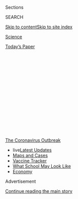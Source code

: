 <div id="app">

<div>

<div>

<div>

<div class="NYTAppHideMasthead css-1q2w90k e1suatyy0">

<div class="section css-ui9rw0 e1suatyy2">

<div class="css-eph4ug er09x8g0">

<div class="css-6n7j50">

</div>

<span class="css-1dv1kvn">Sections</span>

<div class="css-10488qs">

<span class="css-1dv1kvn">SEARCH</span>

</div>

[Skip to content](#site-content)[Skip to site
index](#site-index)

</div>

<div id="masthead-section-label" class="css-1wr3we4 eaxe0e00">

[Science](https://www.nytimes.com/section/science)

</div>

<div class="css-10698na e1huz5gh0">

</div>

</div>

<div id="masthead-bar-one" class="section hasLinks css-15hmgas e1csuq9d3">

<div class="css-uqyvli e1csuq9d0">

</div>

<div class="css-1uqjmks e1csuq9d1">

</div>

<div class="css-9e9ivx">

[](https://myaccount.nytimes.com/auth/login?response_type=cookie&client_id=vi)

</div>

<div class="css-1bvtpon e1csuq9d2">

[Today’s
Paper](https://www.nytimes.com/section/todayspaper)

</div>

</div>

</div>

</div>

<div data-aria-hidden="false">

<div id="site-content" data-role="main">

<div>

<div class="css-1aor85t" style="opacity:0.000000001;z-index:-1;visibility:hidden">

<div class="css-1hqnpie">

<div class="css-epjblv">

<span class="css-17xtcya">[Science](/section/science)</span><span class="css-x15j1o">|</span><span class="css-fwqvlz">Mutation
Allows Coronavirus to Infect More Cells, Study Finds. Scientists Urge
Caution.</span>

</div>

<div class="css-k008qs">

<div class="css-1iwv8en">

<span class="css-18z7m18"></span>

<div>

</div>

</div>

<span class="css-1n6z4y">https://nyti.ms/2AvJ6Wb</span>

<div class="css-1705lsu">

<div class="css-4xjgmj">

<div class="css-4skfbu" data-role="toolbar" data-aria-label="Social Media Share buttons, Save button, and Comments Panel with current comment count" data-testid="share-tools">

  - 
  - 
  - 
  - 
    
    <div class="css-6n7j50">
    
    </div>

  - 
  - 

</div>

</div>

</div>

</div>

</div>

</div>

<div id="NYT_TOP_BANNER_REGION" class="css-13pd83m">

<div>

<div id="styln-prism-menu-1592847958612" class="section interactive-content interactive-size-medium css-1edisqu">

<div class="css-17ih8de interactive-body">

<div id="scroll-container" class="css-1gj85ro">

[<span class="styln-title-wrap"><span class="css-1pje3qr">The
Coronavirus</span><span class="css-1pje3qr">
Outbreak</span></span>](https://www.nytimes.com/news-event/coronavirus?action=click&pgtype=Article&state=default&region=TOP_BANNER&context=storylines_menu)

  - <span class="css-kqxiym" data-emphasize="true">live</span>[Latest
    Updates](https://www.nytimes.com/2020/08/01/world/coronavirus-covid-19.html?action=click&pgtype=Article&state=default&region=TOP_BANNER&context=storylines_menu)
  - [Maps and
    Cases](https://www.nytimes.com/interactive/2020/us/coronavirus-us-cases.html?action=click&pgtype=Article&state=default&region=TOP_BANNER&context=storylines_menu)
  - [Vaccine
    Tracker](https://www.nytimes.com/interactive/2020/science/coronavirus-vaccine-tracker.html?action=click&pgtype=Article&state=default&region=TOP_BANNER&context=storylines_menu)
  - [What School May Look
    Like](https://www.nytimes.com/interactive/2020/07/29/us/schools-reopening-coronavirus.html?action=click&pgtype=Article&state=default&region=TOP_BANNER&context=storylines_menu)
  - [Economy](https://www.nytimes.com/live/2020/07/31/business/stock-market-today-coronavirus?action=click&pgtype=Article&state=default&region=TOP_BANNER&context=storylines_menu)

</div>

</div>

</div>

</div>

</div>

<div id="top-wrapper" class="css-1sy8kpn">

<div id="top-slug" class="css-l9onyx">

Advertisement

</div>

[Continue reading the main
story](#after-top)

<div class="ad top-wrapper" style="text-align:center;height:100%;display:block;min-height:250px">

<div id="top" class="place-ad" data-position="top" data-size-key="top">

</div>

</div>

<div id="after-top">

</div>

</div>

<div>

<div id="sponsor-wrapper" class="css-1hyfx7x">

<div id="sponsor-slug" class="css-19vbshk">

Supported by

</div>

[Continue reading the main
story](#after-sponsor)

<div id="sponsor" class="ad sponsor-wrapper" style="text-align:center;height:100%;display:block">

</div>

<div id="after-sponsor">

</div>

</div>

<div class="css-186x18t">

</div>

<div class="css-1vkm6nb ehdk2mb0">

# Mutation Allows Coronavirus to Infect More Cells, Study Finds. Scientists Urge Caution.

</div>

Geneticists said more evidence is needed to determine if a common
genetic variation of the virus spreads more easily between people.

<div class="css-79elbk" data-testid="photoviewer-wrapper">

<div class="css-z3e15g" data-testid="photoviewer-wrapper-hidden">

</div>

<div class="css-1a48zt4 ehw59r15" data-testid="photoviewer-children">

![<span class="css-16f3y1r e13ogyst0" data-aria-hidden="true">A
transmission electron micrograph of the coronavirus, red, developing in
a
cell.</span><span class="css-cnj6d5 e1z0qqy90" itemprop="copyrightHolder"><span class="css-1ly73wi e1tej78p0">Credit...</span><span><span>Eye
of Science/Science
Source</span></span></span>](https://static01.nyt.com/images/2020/06/12/science/12VIRUS-MUTATION1/12VIRUS-MUTATION1-articleLarge.jpg?quality=75&auto=webp&disable=upscale)

</div>

</div>

<div class="css-18e8msd">

<div class="css-vp77d3 epjyd6m0">

<div class="css-1baulvz">

By [<span class="css-1baulvz" itemprop="name">Benedict
Carey</span>](https://www.nytimes.com/by/benedict-carey) and
[<span class="css-1baulvz last-byline" itemprop="name">James
Glanz</span>](https://www.nytimes.com/by/james-glanz)

</div>

</div>

  - 
    
    <div class="css-ld3wwf e16638kd2">
    
    June 12,
    2020
    
    </div>

  - 
    
    <div class="css-4xjgmj">
    
    <div class="css-d8bdto" data-role="toolbar" data-aria-label="Social Media Share buttons, Save button, and Comments Panel with current comment count" data-testid="share-tools">
    
      - 
      - 
      - 
      - 
        
        <div class="css-6n7j50">
        
        </div>
    
      - 
      - 
    
    </div>
    
    </div>

</div>

</div>

<div class="section meteredContent css-1r7ky0e" name="articleBody" itemprop="articleBody">

<div class="css-1fanzo5 StoryBodyCompanionColumn">

<div class="css-53u6y8">

For months, scientists have debated why one genetic variation of the
coronavirus became dominant in many parts of the world.

Many scientists argue that the variation spread widely by chance,
multiplying outward from explosive outbreaks in Europe. Others have
proposed the possibility that a
[mutation](https://www.nytimes.com/2020/07/02/health/coronavirus-korber-mutation.html)
gave it some kind of biological edge and have been urgently
investigating the effect of that mutation.

Now, scientists have shown — at least in the tightly controlled
environment of a laboratory cell culture — that viruses carrying that
particular mutation infect more cells and are more resilient than those
without it.

Geneticists cautioned against drawing conclusions about whether the
variant, which has been circulating widely since February, spreads more
easily in humans. There is no evidence that it is more deadly or
harmful, and differences seen in a cell culture do not necessarily mean
it is more contagious, they said.

</div>

</div>

<div class="css-1fanzo5 StoryBodyCompanionColumn">

<div class="css-53u6y8">

But [the new
study](https://www.scripps.edu/news-and-events/press-room/2020/20200612-choe-farzan-coronavirus-spike-mutation.html),
which has not yet been peer reviewed, does show that this mutation
appears to change the biological function of the virus, experts said.
The insight could be a crucial first step in understanding how the
mutation behaves at a biomolecular level.

Researchers at Scripps Research, Florida, found that the mutation, known
as D614G, stabilized the virus’s spike proteins, which protrude from the
viral surface and give the coronavirus its name. The number of
functional and intact spikes on each viral particle was about five times
higher because of this mutation, they found.

These spike proteins must attach to a cell for a virus to infect it. As
a result, the viruses with D614G were far more likely to infect a cell
than viruses without that mutation, according to the scientists who led
the study, Hyeryun Choe and Michael
Farzan.

</div>

</div>

<div id="virus-dg-mutation" class="section interactive-content interactive-size-scoop css-174j8de" data-id="100000007187551">

## The D614G Mutation

A tiny mutation in the coronavirus genome may stabilize the spike
proteins that protrude from the virus and allow it to infect more cells
— at least in laboratory
experiments.

<div class="css-17ih8de interactive-body" data-sourceid="100000007187551">

<div id="g-d614g-box" class="ai2html">

<div id="g-d614g-600" class="g-artboard" style="width:600px; height:488px;" data-aspect-ratio="1.23" data-min-width="600">

<div style="">

</div>

![](data:image/gif;base64,R0lGODlhCgAKAIAAAB8fHwAAACH5BAEAAAAALAAAAAAKAAoAAAIIhI+py+0PYysAOw==)

<div id="g-ai0-1" class="g-type g-aiAbs g-aiPointText" style="top:13.7879%;margin-top:-17.3px;left:18.0542%;margin-left:-64.5px;width:129px;">

The
SARS-CoV-2

coronavirus

</div>

<div id="g-ai0-2" class="g-type g-aiAbs g-aiPointText" style="top:19.2182%;margin-top:-8.8px;left:76.8104%;width:118px;">

◀ Spike
protein

</div>

<div id="g-ai0-3" class="g-type g-aiAbs g-aiPointText" style="top:36.3243%;margin-top:-17.3px;left:49.9772%;margin-left:-40px;width:80px;">

D614G

mutation

</div>

<div id="g-ai0-4" class="g-type g-aiAbs g-aiPointText" style="top:64.5052%;margin-top:-8.8px;left:62.4757%;width:227px;">

◀ Areas affected by the
mutation

</div>

<div id="orf1b" class="g-type g-aiAbs g-aiPointText" style="top:77.415%;margin-top:-8.8px;left:23.0487%;margin-left:-57px;width:114px;">

ORF1a
protein

</div>

<div id="orf1b" class="g-type g-aiAbs g-aiPointText" style="top:77.415%;margin-top:-8.8px;left:58.4907%;margin-left:-33px;width:66px;">

ORF1b

</div>

<div id="g-ai0-7" class="g-type g-aiAbs g-aiPointText" style="top:77.415%;margin-top:-8.8px;left:78.3569%;margin-left:-28.5px;width:57px;">

Spike

</div>

<div id="g-ai0-8" class="g-type g-aiAbs g-aiPointText" style="top:77.415%;margin-top:-8.8px;left:87.2212%;margin-left:-15px;width:30px;">

E

</div>

<div id="g-ai0-9" class="g-type g-aiAbs g-aiPointText" style="top:77.415%;margin-top:-8.8px;left:90.37%;margin-left:-17.5px;width:35px;">

M

</div>

<div id="g-ai0-10" class="g-type g-aiAbs g-aiPointText" style="top:77.415%;margin-top:-8.8px;left:96.4331%;margin-left:-16px;width:32px;">

N

</div>

<div id="orf1b" class="g-type g-aiAbs g-aiPointText" style="top:95.0379%;margin-top:-8.8px;right:25.2142%;width:404px;">

The <span class="g-cstyle0">614</span>th amino acid in the spike protein
mutated from <span class="g-cstyle0">D</span>
to

</div>

<div id="g-ai0-12" class="g-type g-aiAbs g-aiPointText" style="top:95.0303%;margin-top:-8.7px;left:78.103%;margin-left:-16px;width:32px;">

G

</div>

</div>

<div id="g-d614g-335" class="g-artboard" style="width:335px; height:487px;" data-aspect-ratio="0.688" data-min-width="335" data-max-width="599">

<div style="">

</div>

![](data:image/gif;base64,R0lGODlhCgAKAIAAAB8fHwAAACH5BAEAAAAALAAAAAAKAAoAAAIIhI+py+0PYysAOw==)

<div id="g-ai1-1" class="g-type_copy_2 g-aiAbs g-aiPointText" style="top:7.4546%;margin-top:-16.3px;left:81.7499%;width:69px;">

Spike

protein

</div>

<div id="g-ai1-2" class="g-type_copy_2 g-aiAbs g-aiPointText" style="top:35.1668%;margin-top:-17.3px;left:49.9592%;margin-left:-40px;width:80px;">

D614G

mutation

</div>

<div id="g-ai1-3" class="g-type g-aiAbs g-aiPointText" style="top:61.9681%;margin-top:-8.8px;left:70.4772%;width:118px;">

◀ Affected
area

</div>

<div id="orf1b" class="g-type_copy_2 g-aiAbs g-aiPointText" style="top:76.8591%;margin-top:-8.3px;left:22.9583%;margin-left:-60px;width:120px;">

ORF1a
protein

</div>

<div id="orf1b" class="g-type_copy_2 g-aiAbs g-aiPointText" style="top:76.8591%;margin-top:-8.3px;left:58.3282%;margin-left:-34.5px;width:69px;">

ORF1b

</div>

<div id="g-ai1-6" class="g-type_copy_2 g-aiAbs g-aiPointText" style="top:76.8591%;margin-top:-8.3px;left:78.0845%;margin-left:-29.5px;width:59px;">

Spike

</div>

<div id="g-ai1-7" class="g-type_copy_2 g-aiAbs g-aiPointText" style="top:76.8591%;margin-top:-8.3px;left:87.0094%;margin-left:-15.5px;width:31px;">

E

</div>

<div id="g-ai1-8" class="g-type_copy_2 g-aiAbs g-aiPointText" style="top:76.8591%;margin-top:-8.3px;left:90.021%;margin-left:-17.5px;width:35px;">

M

</div>

<div id="g-ai1-9" class="g-type_copy_2 g-aiAbs g-aiPointText" style="top:76.8591%;margin-top:-8.3px;left:96.2025%;margin-left:-16.5px;width:33px;">

N

</div>

<div id="orf1b" class="g-type_copy_2 g-aiAbs g-aiPointText" style="top:92.2596%;margin-top:-19.3px;right:28.4911%;width:236px;">

The <span class="g-cstyle0">614</span>th amino acid in the

spike protein mutated from <span class="g-cstyle0">D</span>
to

</div>

<div id="g-ai1-11" class="g-type_copy_2 g-aiAbs g-aiPointText" style="top:94.0994%;margin-top:-8.3px;left:77.879%;margin-left:-16.5px;width:33px;">

G

</div>

</div>

<div id="g-d614g-300" class="g-artboard" style="max-width: 300px;max-height: 437px" data-aspect-ratio="0.686" data-min-width="0" data-max-width="334">

<div style="padding: 0 0 145.6667% 0;">

</div>

![](data:image/gif;base64,R0lGODlhCgAKAIAAAB8fHwAAACH5BAEAAAAALAAAAAAKAAoAAAIIhI+py+0PYysAOw==)

<div id="g-ai2-1" class="g-type_copy_3 g-aiAbs g-aiPointText" style="top:7.6167%;margin-top:-17.3px;left:82.0729%;width:66px;">

Spike

protein

</div>

<div id="g-ai2-2" class="g-type_copy_3 g-aiAbs g-aiPointText" style="top:35.0715%;margin-top:-17.3px;left:49.9544%;margin-left:-40px;width:80px;">

D614G

mutation

</div>

<div id="g-ai2-3" class="g-type_copy_3 g-aiAbs g-aiPointText" style="top:63.4519%;margin-top:-17.3px;left:75.2021%;width:74px;">

Affected

area

</div>

<div id="orf1b" class="g-type_copy_3 g-aiAbs g-aiPointText" style="top:76.381%;margin-top:-8.8px;left:23.1862%;margin-left:-57px;width:114px;">

ORF1a
protein

</div>

<div id="orf1b" class="g-type_copy_3 g-aiAbs g-aiPointText" style="top:76.381%;margin-top:-8.8px;left:58.4583%;margin-left:-33px;width:66px;">

ORF1b

</div>

<div id="g-ai2-6" class="g-type_copy_3 g-aiAbs g-aiPointText" style="top:76.381%;margin-top:-8.8px;left:78.237%;margin-left:-28.5px;width:57px;">

Spike

</div>

<div id="g-ai2-7" class="g-type_copy_3 g-aiAbs g-aiPointText" style="top:76.381%;margin-top:-8.8px;left:96.5042%;margin-left:-16px;width:32px;">

N

</div>

<div id="orf1b" class="g-type_copy_3 g-aiAbs g-aiPointText" style="top:91.5984%;margin-top:-17.3px;right:28.5954%;width:222px;">

The <span class="g-cstyle0">614</span>th amino acid in the

spike protein mutated from <span class="g-cstyle0">D</span>
to

</div>

<div id="g-ai2-9" class="g-type_copy_3 g-aiAbs g-aiPointText" style="top:93.5349%;margin-top:-8.7px;left:77.9538%;margin-left:-16px;width:32px;">

G

</div>

</div>

</div>

</div>

By Jonathan Corum | Source: Lizhou Zhang et al., Scripps Research

</div>

<div class="css-1fanzo5 StoryBodyCompanionColumn">

<div class="css-53u6y8">

“Viruses with more functional spikes on the surface would be more
infectious,” Dr. Farzan said. “And there are very clear differences
between the two viruses in the experiment.” He added: “Those differences
just popped out.”

</div>

</div>

<div class="css-1fanzo5 StoryBodyCompanionColumn">

<div class="css-53u6y8">

Dr. Choe, the senior author on the paper, said that the virus spikes
with the mutation were “nearly 10 times more infectious in the cell
culture system that we used” than those without that same
mutation.

<div id="NYT_MAIN_CONTENT_1_REGION" class="css-9tf9ac">

<div>

<div id="styln-covid-updates-world" class="section interactive-content interactive-size-medium css-1ftcdic">

<div class="css-17ih8de interactive-body">

<div id="styln-briefing-block" data-asset-id="QXJ0aWNsZTpueXQ6Ly9hcnRpY2xlLzhiMjRmNTQ0LWVhMmUtNTlmNC1hMDZiLTM0YWI3YTlmN2E4YQ==">

<div class="briefing-block-header-section">

# [Latest Updates: Global Coronavirus Outbreak](https://www.nytimes.com/2020/08/01/world/coronavirus-covid-19.html?action=click&pgtype=Article&state=default&region=MAIN_CONTENT_1&context=storylines_live_updates)

<div class="briefing-block-ts">

Updated 2020-08-02T07:42:09.613Z

</div>

</div>

  - [The U.S. reels as July cases more than double the total of any
    other
    month.](https://www.nytimes.com/2020/08/01/world/coronavirus-covid-19.html?action=click&pgtype=Article&state=default&region=MAIN_CONTENT_1&context=storylines_live_updates#link-34047410)
  - [Top U.S. officials work to break an impasse over the federal
    jobless
    benefit.](https://www.nytimes.com/2020/08/01/world/coronavirus-covid-19.html?action=click&pgtype=Article&state=default&region=MAIN_CONTENT_1&context=storylines_live_updates#link-780ec966)
  - [Its outbreak untamed, Melbourne goes into even greater
    lockdown.](https://www.nytimes.com/2020/08/01/world/coronavirus-covid-19.html?action=click&pgtype=Article&state=default&region=MAIN_CONTENT_1&context=storylines_live_updates#link-2bc8948)

<div class="briefing-block-footer">

<div class="briefing-block-footer-meta">

[See more
updates](https://www.nytimes.com/2020/08/01/world/coronavirus-covid-19.html?action=click&pgtype=Article&state=default&region=MAIN_CONTENT_1&context=storylines_live_updates)

</div>

<div class="briefing-block-briefinglinks">

<span>More live coverage:</span>
[Markets](https://www.nytimes.com/live/2020/07/31/business/stock-market-today-coronavirus?action=click&pgtype=Article&state=default&region=MAIN_CONTENT_1&context=storylines_live_updates)

</div>

</div>

</div>

</div>

</div>

</div>

</div>

Mutations are tiny, random changes to viral genetic material that occur
as it is copied. The vast majority do not affect the virus’s function,
one way or another.

Virologists shown the study said that the [Scripps
research](https://www.scripps.edu/news-and-events/press-room/2020/20200612-choe-farzan-coronavirus-spike-mutation.html)
was a strong demonstration that this specific mutation does indeed cause
a significant change in how the virus behaves, biologically.

“This is a powerful experimental study and the best evidence yet that
the D614G mutation increases the infectivity of SARS-CoV-2,” said Eddie
Holmes, a professor at the University of Sydney and a specialist in
viral evolution.

The mutation the researchers studied has predominated in Europe and in
much of the United States, especially in the Northeast. They compared it
to viruses without that mutation, like those found at the beginning of
the pandemic in Wuhan, China.

Dr. Choe said that the results do suggest that biological factors played
a role in the rapid spread of the D614G virus.

“This mutation may explain the predominance of viruses carrying it,” Dr.
Choe said.

But other scientists cautioned that it would take significantly more
research to determine if differences in the virus were a factor in
shaping the course of the outbreak. Other factors clearly played a role
in the spread, including the timing of lockdowns, travel patterns and
luck, scientists argue.

</div>

</div>

<div class="css-1fanzo5 StoryBodyCompanionColumn">

<div class="css-53u6y8">

And luck alone may still be the best explanation for why viruses with
the mutation have become so widespread, they said.

Kristian Andersen, a geneticist at Scripps Research, La Jolla, said that
analyses of D614G and other variants in Washington and California had so
far found no difference in how quickly or widely one variant spread over
another.

“That’s the main reason that I’m so hesitant at the moment,” Dr.
Andersen said. “Because if one really was able to spread significantly
better than the other, then we would expect to see a difference here,
and we don’t.”

Tests of the Ebola virus, which spread in West Africa starting in 2013,
indicated that a common mutation [infected more
cells](https://jvi.asm.org/content/91/2/e01913-16) in cell cultures than
its competitors, potentially suggesting that the mutated virus was more
contagious. But the difference [did not hold
up](https://www.cell.com/cell-reports/fulltext/S2211-1247\(18\)30569-2?_returnURL=https%3A%2F%2Flinkinghub.elsevier.com%2Fretrieve%2Fpii%2FS2211124718305692%3Fshowall%3Dtrue)
when later tested in animals.

Scientists’ attention had begun to focus on the D614G mutation by May,
when Bette Korber, a researcher at Los Alamos National Laboratory,
posted [a
paper](https://www.biorxiv.org/content/10.1101/2020.04.29.069054v2)
arguing that “when introduced to new regions it rapidly becomes the
dominant
form.”

<div id="NYT_MAIN_CONTENT_3_REGION" class="css-9tf9ac">

<div>

<div id="styln-prism-freeform-1594220623585" class="section interactive-content interactive-size-medium css-1ftcdic">

<div class="css-17ih8de interactive-body">

<div id="prism-freeform-block-62021" class="css-19mumt8" data-role="complementary" data-storyline="The Coronavirus Outbreak" data-truncated="true" tabindex="0">

<div class="css-a8d9oz">

<div class="css-eb027h">

[](https://www.nytimes.com/news-event/coronavirus?action=click&pgtype=Article&state=default&region=MAIN_CONTENT_3&context=storylines_faq)

### The Coronavirus Outbreak ›

#### Frequently Asked Questions

Updated July 27, 2020

  - #### Should I refinance my mortgage?
    
      - [It could be a good
        idea,](https://www.nytimes.com/article/coronavirus-money-unemployment.html?action=click&pgtype=Article&state=default&region=MAIN_CONTENT_3&context=storylines_faq)
        because mortgage rates have [never been
        lower.](https://www.nytimes.com/2020/07/16/business/mortgage-rates-below-3-percent.html?action=click&pgtype=Article&state=default&region=MAIN_CONTENT_3&context=storylines_faq)
        Refinancing requests have pushed mortgage applications to some
        of the highest levels since 2008, so be prepared to get in line.
        But defaults are also up, so if you’re thinking about buying a
        home, be aware that some lenders have tightened their standards.

  - #### What is school going to look like in September?
    
      - It is unlikely that many schools will return to a normal
        schedule this fall, requiring the grind of [online
        learning](https://www.nytimes.com/2020/06/05/us/coronavirus-education-lost-learning.html?action=click&pgtype=Article&state=default&region=MAIN_CONTENT_3&context=storylines_faq),
        [makeshift child
        care](https://www.nytimes.com/2020/05/29/us/coronavirus-child-care-centers.html?action=click&pgtype=Article&state=default&region=MAIN_CONTENT_3&context=storylines_faq)
        and [stunted
        workdays](https://www.nytimes.com/2020/06/03/business/economy/coronavirus-working-women.html?action=click&pgtype=Article&state=default&region=MAIN_CONTENT_3&context=storylines_faq)
        to continue. California’s two largest public school districts —
        Los Angeles and San Diego — said on July 13, that [instruction
        will be remote-only in the
        fall](https://www.nytimes.com/2020/07/13/us/lausd-san-diego-school-reopening.html?action=click&pgtype=Article&state=default&region=MAIN_CONTENT_3&context=storylines_faq),
        citing concerns that surging coronavirus infections in their
        areas pose too dire a risk for students and teachers. Together,
        the two districts enroll some 825,000 students. They are the
        largest in the country so far to abandon plans for even a
        partial physical return to classrooms when they reopen in
        August. For other districts, the solution won’t be an
        all-or-nothing approach. [Many
        systems](https://bioethics.jhu.edu/research-and-outreach/projects/eschool-initiative/school-policy-tracker/),
        including the nation’s largest, New York City, are devising
        [hybrid
        plans](https://www.nytimes.com/2020/06/26/us/coronavirus-schools-reopen-fall.html?action=click&pgtype=Article&state=default&region=MAIN_CONTENT_3&context=storylines_faq)
        that involve spending some days in classrooms and other days
        online. There’s no national policy on this yet, so check with
        your municipal school system regularly to see what is happening
        in your community.

  - #### Is the coronavirus airborne?
    
      - The coronavirus [can stay aloft for hours in tiny droplets in
        stagnant
        air](https://www.nytimes.com/2020/07/04/health/239-experts-with-one-big-claim-the-coronavirus-is-airborne.html?action=click&pgtype=Article&state=default&region=MAIN_CONTENT_3&context=storylines_faq),
        infecting people as they inhale, mounting scientific evidence
        suggests. This risk is highest in crowded indoor spaces with
        poor ventilation, and may help explain super-spreading events
        reported in meatpacking plants, churches and restaurants. [It’s
        unclear how often the virus is
        spread](https://www.nytimes.com/2020/07/06/health/coronavirus-airborne-aerosols.html?action=click&pgtype=Article&state=default&region=MAIN_CONTENT_3&context=storylines_faq)
        via these tiny droplets, or aerosols, compared with larger
        droplets that are expelled when a sick person coughs or sneezes,
        or transmitted through contact with contaminated surfaces, said
        Linsey Marr, an aerosol expert at Virginia Tech. Aerosols are
        released even when a person without symptoms exhales, talks or
        sings, according to Dr. Marr and more than 200 other experts,
        who [have outlined the evidence in an open letter to the World
        Health
        Organization](https://academic.oup.com/cid/article/doi/10.1093/cid/ciaa939/5867798).

  - #### What are the symptoms of coronavirus?
    
      - Common symptoms [include fever, a dry cough, fatigue and
        difficulty breathing or shortness of
        breath.](https://www.nytimes.com/article/symptoms-coronavirus.html?action=click&pgtype=Article&state=default&region=MAIN_CONTENT_3&context=storylines_faq)
        Some of these symptoms overlap with those of the flu, making
        detection difficult, but runny noses and stuffy sinuses are less
        common. [The C.D.C. has
        also](https://www.nytimes.com/2020/04/27/health/coronavirus-symptoms-cdc.html?action=click&pgtype=Article&state=default&region=MAIN_CONTENT_3&context=storylines_faq)
        added chills, muscle pain, sore throat, headache and a new loss
        of the sense of taste or smell as symptoms to look out for. Most
        people fall ill five to seven days after exposure, but symptoms
        may appear in as few as two days or as many as 14 days.

  - #### Does asymptomatic transmission of Covid-19 happen?
    
      - So far, the evidence seems to show it does. A widely cited
        [paper](https://www.nature.com/articles/s41591-020-0869-5)
        published in April suggests that people are most infectious
        about two days before the onset of coronavirus symptoms and
        estimated that 44 percent of new infections were a result of
        transmission from people who were not yet showing symptoms.
        Recently, a top expert at the World Health Organization stated
        that transmission of the coronavirus by people who did not have
        symptoms was “very rare,” [but she later walked back that
        statement.](https://www.nytimes.com/2020/06/09/world/coronavirus-updates.html?action=click&pgtype=Article&state=default&region=MAIN_CONTENT_3&context=storylines_faq#link-1f302e21)

<div id="styln-survey-component-62021" class="styln-survey-component" data-surveyname="faq" data-surveystoryline="coronavirus">

</div>

</div>

<div class="css-6mllg9">

</div>

<div class="css-pmm6ed">

<span class="css-5gimkt"></span>

</div>

</div>

</div>

</div>

</div>

</div>

</div>

Many scientists criticized the study, saying that its analysis was not
sufficient to conclude that the virus with that mutation was more
transmissible in humans. The analysis did not adequately account for the
role of luck, they said: When a mutation seeds a new outbreak, it can
build an advantage by pure chance.

David Montefiori, a virologist at Duke University, said that he was
involved in a new analysis, led by Dr. Korber, addressing those
concerns. As part of that work, he said, his team at Duke had found lab
results that were very similar to those of the Scripps Research
scientists: Viruses with the D614G mutation infected cells more
efficiently than those without it. He said the full paper has been
submitted to a journal.

</div>

</div>

<div class="css-1fanzo5 StoryBodyCompanionColumn">

<div class="css-53u6y8">

In the new research, the team led by Dr. Choe and Dr. Farzan performed
two experiments. In one, they created harmless proxy viruses using
standard tools, including retroviruses and so-called virus-like
particles. Each was engineered to have the signature corona “spike”
proteins that allow it to fasten to the surface of cells like Velcro.

The scientists found that viruses with the D614G mutation were more
resilient, preserving about five times more functional spike proteins to
infect cells than viruses without that mutation.

In another experiment, they found that viruses carrying the D614G
mutation infected tissue cells far more efficiently than viruses without
the mutation. Dr. Farzan said that the difference probably stems from a
biological property of the mutation that confers more flexibility to the
spike protein and stabilizes it.

Coronavirus vaccines, once developed, should work as well against the
D614G variant as they do against others, the researchers said.

Outside experts said the new study, while impressive, left more work to
be done. Michael Letko, an assistant professor in the Laboratory of
Functional Viromics at Washington State University, said that other
biological factors could also influence the spread of the virus in the
real world. “We focus on the part of the virus we know the best, the
spike, but we don’t know as much about how other parts work,” he said.

Still, Dr. Letko said, the new research was convincing in demonstrating
that viruses with the D614G mutation were more infectious in the lab.

Experts said the next step in determining if there are differences in
real-world transmission is to test different variants in animals.

</div>

</div>

<div class="css-1fanzo5 StoryBodyCompanionColumn">

<div class="css-53u6y8">

“That’s the incredible thing about viruses,” Dr. Letko said. “They’re
called Darwinian machines, and these small changes can amplify quite
dramatically. These small gains can be just enough to allow a virus to
outcompete another virus that doesn’t have these things.”

</div>

</div>

<div>

</div>

</div>

<div>

</div>

<div>

</div>

<div>

</div>

<div>

<div id="bottom-wrapper" class="css-1ede5it">

<div id="bottom-slug" class="css-l9onyx">

Advertisement

</div>

[Continue reading the main
story](#after-bottom)

<div id="bottom" class="ad bottom-wrapper" style="text-align:center;height:100%;display:block;min-height:90px">

</div>

<div id="after-bottom">

</div>

</div>

</div>

</div>

</div>

## Site Index

<div>

</div>

## Site Information Navigation

  - [© <span>2020</span> <span>The New York Times
    Company</span>](https://help.nytimes.com/hc/en-us/articles/115014792127-Copyright-notice)

<!-- end list -->

  - [NYTCo](https://www.nytco.com/)
  - [Contact
    Us](https://help.nytimes.com/hc/en-us/articles/115015385887-Contact-Us)
  - [Work with us](https://www.nytco.com/careers/)
  - [Advertise](https://nytmediakit.com/)
  - [T Brand Studio](http://www.tbrandstudio.com/)
  - [Your Ad
    Choices](https://www.nytimes.com/privacy/cookie-policy#how-do-i-manage-trackers)
  - [Privacy](https://www.nytimes.com/privacy)
  - [Terms of
    Service](https://help.nytimes.com/hc/en-us/articles/115014893428-Terms-of-service)
  - [Terms of
    Sale](https://help.nytimes.com/hc/en-us/articles/115014893968-Terms-of-sale)
  - [Site
    Map](https://spiderbites.nytimes.com)
  - [Help](https://help.nytimes.com/hc/en-us)
  - [Subscriptions](https://www.nytimes.com/subscription?campaignId=37WXW)

</div>

</div>

</div>

</div>
